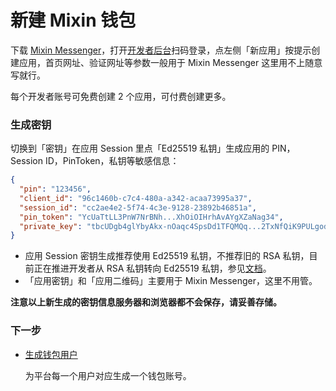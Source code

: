 # 新建 Mixin 钱包

下载 [Mixin Messenger](https://mixin-www.zeromesh.net/messenger)，打开[开发者后台](/dashboard)扫码登录，点左侧「新应用」按提示创建应用，首页网址、验证网址等参数一般用于 Mixin Messenger 这里用不上随意写就行。

每个开发者账号可免费创建 2 个应用，可付费创建更多。

### 生成密钥

切换到「密钥」在应用 Session 里点「Ed25519 私钥」生成应用的 PIN，Session ID，PinToken，私钥等敏感信息：

```json
{
  "pin": "123456",
  "client_id": "96c1460b-c7c4-480a-a342-acaa73995a37",
  "session_id": "cc2ae4e2-5f74-4c3e-9128-23892b46851a",
  "pin_token": "YcUaTtLL3PnW7NrBNh...XhOiOIHrhAvAYgXZaNag34",
  "private_key": "tbcUDgb4glYbyAkx-nOaqc4SpsDd1TFQMQq...2TxNfQiK9PULgod41QVXwVszVOWKi5TRm2gUK0sqch5A"
}
```

- 应用 Session 密钥生成推荐使用 Ed25519 私钥，不推荐旧的 RSA 私钥，目前正在推进开发者从 RSA 私钥转向 Ed25519 私钥，参见[文档](../api/session-secret)。
- 「应用密钥」和「应用二维码」主要用于 Mixin Messenger，这里不用管。

**注意以上新生成的密钥信息服务器和浏览器都不会保存，请妥善存储。**

### 下一步

- [生成钱包用户](./create-network-user)

  为平台每一个用户对应生成一个钱包账号。
  
